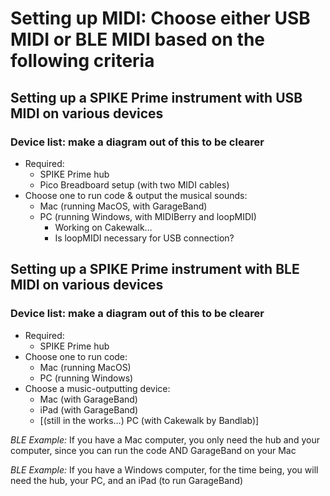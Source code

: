 # Setting up MIDI: Choose either USB MIDI or BLE MIDI based on the following criteria

## Setting up a SPIKE Prime instrument with **USB** MIDI on various devices


### Device list: make a diagram out of this to be clearer

* Required:
    * SPIKE Prime hub
    * Pico Breadboard setup (with two MIDI cables)
* Choose one to run code & output the musical sounds:
    * Mac (running MacOS, with GarageBand)
    * PC (running Windows, with MIDIBerry and loopMIDI)
        * Working on Cakewalk…
        * Is loopMIDI necessary for USB connection?


## Setting up a SPIKE Prime instrument with **BLE** MIDI on various devices


### Device list: make a diagram out of this to be clearer



* Required:
    * SPIKE Prime hub
* Choose one to run code:
    * Mac (running MacOS)
    * PC (running Windows)
* Choose a music-outputting device:
    * Mac (with GarageBand)
    * iPad (with GarageBand)
    * [(still in the works…) PC (with Cakewalk by Bandlab)]

_BLE Example:_ If you have a Mac computer, you only need the hub and your computer, since you can run the code AND GarageBand on your Mac

_BLE Example:_ If you have a Windows computer, for the time being, you will need the hub, your PC, and an iPad (to run GarageBand)

